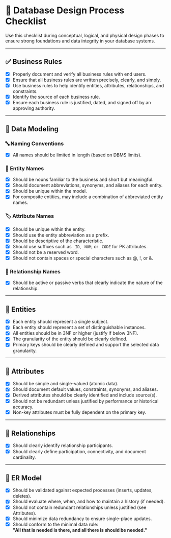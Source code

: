 # 🧠 Database Design Process Checklist

Use this checklist during conceptual, logical, and physical design phases to ensure strong foundations and data integrity in your database systems.

---

## ✅ Business Rules

- [x] Properly document and verify all business rules with end users.
- [x] Ensure that all business rules are written precisely, clearly, and simply.
- [x] Use business rules to help identify entities, attributes, relationships, and constraints.
- [x] Identify the source of each business rule.
- [x] Ensure each business rule is justified, dated, and signed off by an approving authority.

---

## 🧱 Data Modeling

### 🔤 Naming Conventions
- [x] All names should be limited in length (based on DBMS limits).

### 🧾 Entity Names
- [x] Should be nouns familiar to the business and short but meaningful.
- [x] Should document abbreviations, synonyms, and aliases for each entity.
- [x] Should be unique within the model.
- [x] For composite entities, may include a combination of abbreviated entity names.

### 🏷️ Attribute Names
- [x] Should be unique within the entity.
- [x] Should use the entity abbreviation as a prefix.
- [x] Should be descriptive of the characteristic.
- [x] Should use suffixes such as `_ID`, `_NUM`, or `_CODE` for PK attributes.
- [x] Should not be a reserved word.
- [x] Should not contain spaces or special characters such as @, !, or &.

### 🔁 Relationship Names
- [x] Should be active or passive verbs that clearly indicate the nature of the relationship.

---

## 🧩 Entities

- [x] Each entity should represent a single subject.
- [x] Each entity should represent a set of distinguishable instances.
- [x] All entities should be in 3NF or higher (justify if below 3NF).
- [x] The granularity of the entity should be clearly defined.
- [x] Primary keys should be clearly defined and support the selected data granularity.

---

## 📌 Attributes

- [x] Should be simple and single-valued (atomic data).
- [x] Should document default values, constraints, synonyms, and aliases.
- [x] Derived attributes should be clearly identified and include source(s).
- [x] Should not be redundant unless justified by performance or historical accuracy.
- [x] Non-key attributes must be fully dependent on the primary key.

---

## 🔗 Relationships

- [x] Should clearly identify relationship participants.
- [x] Should clearly define participation, connectivity, and document cardinality.

---

## 🧱 ER Model

- [x] Should be validated against expected processes (inserts, updates, deletes).
- [x] Should evaluate where, when, and how to maintain a history (if needed).
- [x] Should not contain redundant relationships unless justified (see Attributes).
- [x] Should minimize data redundancy to ensure single-place updates.
- [x] Should conform to the minimal data rule:  
  **"All that is needed is there, and all there is should be needed."**

